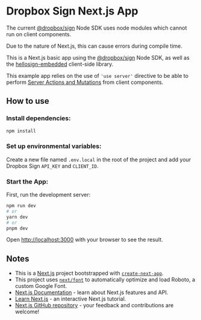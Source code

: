 # Dropbox Sign Next.js App
The current [@dropbox/sign](https://github.com/hellosign/dropbox-sign-node) Node SDK uses node modules which cannot run on client components.

Due to the nature of Next.js, this can cause errors during compile time.

This is a Next.js basic app using the [@dropbox/sign](https://github.com/hellosign/dropbox-sign-node) Node SDK, as well as the [hellosign-embedded](https://github.com/hellosign/hellosign-embedded) client-side library.

This example app relies on the use of `'use server'` directive to be able to perform [Server Actions and Mutations](https://nextjs.org/docs/app/building-your-application/data-fetching/server-actions-and-mutations) from client components.

## How to use

### Install dependencies:

```bash
npm install
```

### Set up environmental variables:

Create a new file named `.env.local` in the root of the project and add your Dropbox Sign `API_KEY` and `CLIENT_ID`.

### Start the App:

First, run the development server:

```bash
npm run dev
# or
yarn dev
# or
pnpm dev
```

Open [http://localhost:3000](http://localhost:3000) with your browser to see the result.

## Notes
* This is a [Next.js](https://nextjs.org/) project bootstrapped with [`create-next-app`](https://github.com/vercel/next.js/tree/canary/packages/create-next-app).
* This project uses [`next/font`](https://nextjs.org/docs/basic-features/font-optimization) to automatically optimize and load Roboto, a custom Google Font.
* [Next.js Documentation](https://nextjs.org/docs) - learn about Next.js features and API.
* [Learn Next.js](https://nextjs.org/learn) - an interactive Next.js tutorial.
* [Next.js GitHub repository](https://github.com/vercel/next.js/) - your feedback and contributions are welcome!
